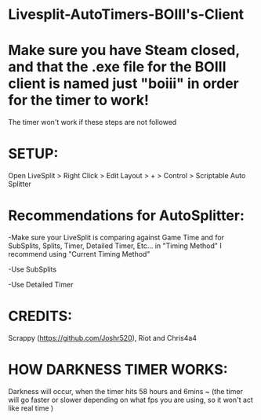 # Livesplit-AutoTimers-BOIII's-Client

# Make sure you have Steam closed, and that the .exe file for the BOIII client is named just "boiii" in order for the timer to work!
The timer won't work if these steps are not followed

# SETUP:
Open LiveSplit > Right Click > Edit Layout > + > Control > Scriptable Auto Splitter

# Recommendations for AutoSplitter:
-Make sure your LiveSplit is comparing against Game Time and for SubSplits, Splits, Timer, Detailed Timer, Etc... in "Timing Method" I recommend using "Current Timing Method"

-Use SubSplits

-Use Detailed Timer

# CREDITS:
Scrappy (https://github.com/Joshr520), Riot and Chris4a4

# HOW DARKNESS TIMER WORKS:
Darkness will occur, when the timer hits 58 hours and 6mins ~ (the timer will go faster or slower depending on what fps you are using, so it won't act like real time )
